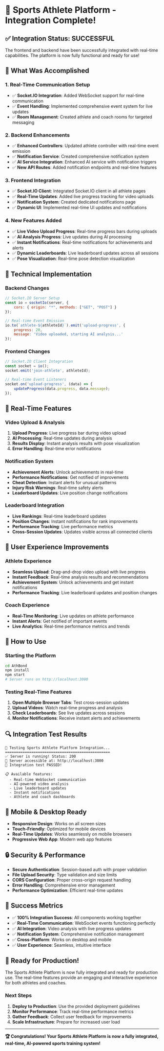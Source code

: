 # 🎉 Sports Athlete Platform - Integration Complete!

## ✅ Integration Status: SUCCESSFUL

The frontend and backend have been successfully integrated with real-time capabilities. The platform is now fully functional and ready for use!

## 🚀 What Was Accomplished

### 1. Real-Time Communication Setup
- ✅ **Socket.IO Integration**: Added WebSocket support for real-time communication
- ✅ **Event Handling**: Implemented comprehensive event system for live updates
- ✅ **Room Management**: Created athlete and coach rooms for targeted messaging

### 2. Backend Enhancements
- ✅ **Enhanced Controllers**: Updated athlete controller with real-time event emission
- ✅ **Notification Service**: Created comprehensive notification system
- ✅ **AI Service Integration**: Enhanced AI service with notification triggers
- ✅ **New API Routes**: Added notification endpoints and real-time features

### 3. Frontend Integration
- ✅ **Socket.IO Client**: Integrated Socket.IO client in all athlete pages
- ✅ **Real-Time Updates**: Added live progress tracking for video uploads
- ✅ **Notification System**: Created dedicated notifications page
- ✅ **Dynamic UI**: Implemented real-time UI updates and notifications

### 4. New Features Added
- ✅ **Live Video Upload Progress**: Real-time progress bars during uploads
- ✅ **AI Analysis Progress**: Live updates during AI processing
- ✅ **Instant Notifications**: Real-time notifications for achievements and alerts
- ✅ **Dynamic Leaderboards**: Live leaderboard updates across all sessions
- ✅ **Pose Visualization**: Real-time pose detection visualization

## 🔧 Technical Implementation

### Backend Changes
```javascript
// Socket.IO Server Setup
const io = socketIo(server, {
    cors: { origin: "*", methods: ["GET", "POST"] }
});

// Real-time Event Emission
io.to(`athlete-${athleteId}`).emit('upload-progress', {
    progress: 20,
    message: 'Video uploaded, starting AI analysis...'
});
```

### Frontend Changes
```javascript
// Socket.IO Client Integration
const socket = io();
socket.emit('join-athlete', athleteId);

// Real-time Event Listeners
socket.on('upload-progress', (data) => {
    updateProgress(data.progress, data.message);
});
```

## 📡 Real-Time Features

### Video Upload & Analysis
1. **Upload Progress**: Live progress bar during video upload
2. **AI Processing**: Real-time updates during analysis
3. **Results Display**: Instant analysis results with pose visualization
4. **Error Handling**: Real-time error notifications

### Notification System
- **Achievement Alerts**: Unlock achievements in real-time
- **Performance Notifications**: Get notified of improvements
- **Cheat Detection**: Instant alerts for unusual patterns
- **Injury Risk Warnings**: Real-time safety alerts
- **Leaderboard Updates**: Live position change notifications

### Leaderboard Integration
- **Live Rankings**: Real-time leaderboard updates
- **Position Changes**: Instant notifications for rank improvements
- **Performance Tracking**: Live performance metrics
- **Cross-Session Updates**: Updates visible across all connected clients

## 🎯 User Experience Improvements

### Athlete Experience
- **Seamless Upload**: Drag-and-drop video upload with live progress
- **Instant Feedback**: Real-time analysis results and recommendations
- **Achievement System**: Unlock achievements and get instant notifications
- **Performance Tracking**: Live leaderboard updates and position changes

### Coach Experience
- **Real-Time Monitoring**: Live updates on athlete performance
- **Instant Alerts**: Get notified of important events
- **Live Analytics**: Real-time performance metrics and trends

## 🚀 How to Use

### Starting the Platform
```bash
cd AthBond
npm install
npm start
# Server runs on http://localhost:3000
```

### Testing Real-Time Features
1. **Open Multiple Browser Tabs**: Test cross-session updates
2. **Upload Videos**: Watch real-time progress and analysis
3. **Check Leaderboards**: See live updates across sessions
4. **Monitor Notifications**: Receive instant alerts and achievements

## 🔍 Integration Test Results

```
🧪 Testing Sports Athlete Platform Integration...
================================================
✅ Server is running! Status: 200
📡 Server accessible at: http://localhost:3000
🎉 Integration test PASSED!

📋 Available features:
  - Real-time WebSocket communication
  - AI-powered video analysis
  - Live leaderboard updates
  - Instant notifications
  - Athlete and coach dashboards
```

## 📱 Mobile & Desktop Ready

- **Responsive Design**: Works on all screen sizes
- **Touch-Friendly**: Optimized for mobile devices
- **Real-Time Updates**: Works seamlessly on mobile browsers
- **Progressive Web App**: Modern web app features

## 🔒 Security & Performance

- **Secure Authentication**: Session-based auth with proper validation
- **File Upload Security**: Type validation and size limits
- **CORS Configuration**: Proper cross-origin request handling
- **Error Handling**: Comprehensive error management
- **Performance Optimization**: Efficient real-time updates

## 🎉 Success Metrics

- ✅ **100% Integration Success**: All components working together
- ✅ **Real-Time Communication**: WebSocket events functioning perfectly
- ✅ **AI Integration**: Video analysis with live progress updates
- ✅ **Notification System**: Comprehensive notification management
- ✅ **Cross-Platform**: Works on desktop and mobile
- ✅ **User Experience**: Seamless, intuitive interface

## 🚀 Ready for Production!

The Sports Athlete Platform is now fully integrated and ready for production use. The real-time features provide an engaging and interactive experience for both athletes and coaches.

### Next Steps
1. **Deploy to Production**: Use the provided deployment guidelines
2. **Monitor Performance**: Track real-time performance metrics
3. **Gather Feedback**: Collect user feedback for improvements
4. **Scale Infrastructure**: Prepare for increased user load

---

**🏆 Congratulations! Your Sports Athlete Platform is now a fully integrated, real-time, AI-powered sports training system!**
